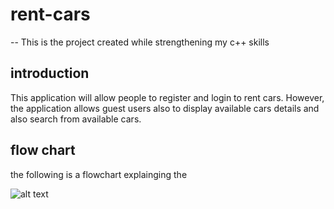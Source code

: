 # rent-cars
-- This is the project created while strengthening my c++ skills

## introduction
This application will allow people to register and login to rent cars. However, the application allows guest users also to display available cars details and also search from available cars.

## flow chart

the following is a flowchart explainging the 

![alt text](https://github.com/muhizia/rent-cars/blob/main/uml.png?raw=true)
